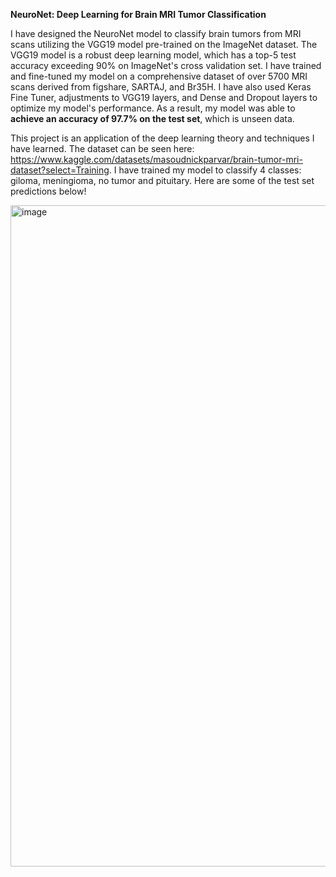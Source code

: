 **NeuroNet: Deep Learning for Brain MRI Tumor Classification**


I have designed the NeuroNet model to classify brain tumors from MRI scans utilizing the VGG19 model pre-trained on the ImageNet dataset. The VGG19 model is a robust deep learning model, which has a top-5 test accuracy exceeding 90% on ImageNet's cross validation set. I have trained and fine-tuned my model on a comprehensive dataset of over 5700 MRI scans derived from figshare, SARTAJ, and Br35H. I have also used Keras Fine Tuner, adjustments to VGG19 layers, and Dense and Dropout layers to optimize my model's performance. As a result, my model was able to **achieve an accuracy of 97.7% on the test set**, which is unseen data.


This project is an application of the deep learning theory and techniques I have learned. The dataset can be seen here: https://www.kaggle.com/datasets/masoudnickparvar/brain-tumor-mri-dataset?select=Training. I have trained my model to classify 4 classes: giloma, meningioma, no tumor and pituitary. Here are some of the test set predictions below!


<img width="1058" alt="image" src="https://github.com/Ari1029/NeuroNet/assets/45503218/aa29dd4b-e206-4521-a928-44b7a4f80d8f">



